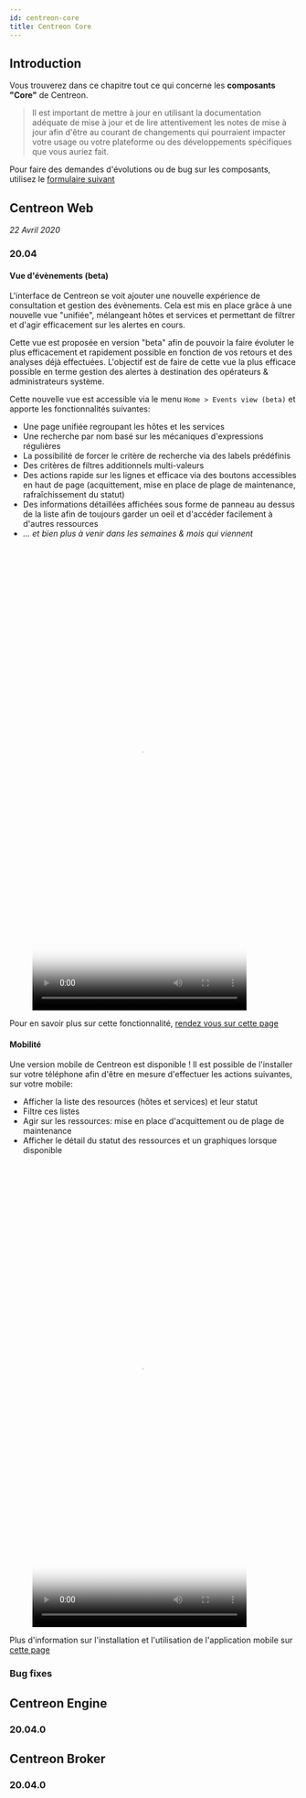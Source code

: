 ```yaml
---
id: centreon-core
title: Centreon Core
---
```


## Introduction

Vous trouverez dans ce chapitre tout ce qui concerne les **composants "Core"** de Centreon.

> Il est important de mettre à jour en utilisant la documentation adéquate de mise à jour et 
> de lire attentivement les notes de mise à jour afin d'être au courant de changements qui pourraient 
> impacter votre usage ou votre plateforme ou des développements spécifiques que vous auriez 
> fait.

Pour faire des demandes d'évolutions ou de bug sur les composants, utilisez le [formulaire suivant](https://github.com/centreon/centreon/issues/new/choose)

## Centreon Web

*22 Avril 2020*

### 20.04

#### Vue d'évènements (beta)

L'interface de Centreon se voit ajouter une nouvelle expérience de consultation et gestion des évènements. Cela
est mis en place grâce à une nouvelle vue "unifiée", mélangeant hôtes et services et permettant de filtrer et 
d'agir efficacement sur les alertes en cours.

Cette vue est proposée en version "beta" afin de pouvoir la faire évoluter le plus efficacement et rapidement 
possible en fonction de vos retours et des analyses déjà effectuées. L'objectif est de faire de cette vue la plus
efficace possible en terme gestion des alertes à destination des opérateurs & administrateurs système.

Cette nouvelle vue est accessible via le menu `Home > Events view (beta)` et apporte les fonctionnalités suivantes:

* Une page unifiée regroupant les hôtes et les services
* Une recherche par nom basé sur les mécaniques d'expressions régulières
* La possibilité de forcer le critère de recherche via des labels prédéfinis
* Des critères de filtres additionnels multi-valeurs
* Des actions rapide sur les lignes et efficace via des boutons accessibles en haut de page (acquittement, mise 
en place de plage de maintenance, rafraîchissement du statut)
* Des informations détaillées affichées sous forme de panneau au dessus de la liste afin de toujours garder un oeil
et d'accéder facilement à d'autres ressources
* *... et bien plus à venir dans les semaines & mois qui viennent*

<figure class="video_container">
  <video width="375" height="812" controls="true" allowfullscreen="true" poster="../assets/alerts/events-view/listing.png">
    <source src="../assets/alerts/events-view/events-view-demo.webm" type="video/webm">
  </video>
</figure>

Pour en savoir plus sur cette fonctionnalité, [rendez vous sur cette page](../alerts/events-view)

#### Mobilité

Une version mobile de Centreon est disponible ! Il est possible de l'installer sur votre téléphone afin 
d'être en mesure d'effectuer les actions suivantes, sur votre mobile:

* Afficher la liste des resources (hôtes et services) et leur statut 
* Filtre ces listes
* Agir sur les ressources: mise en place d'acquittement ou de plage de maintenance
* Afficher le détail du statut des ressources et un graphiques lorsque disponible

<figure class="video_container">
  <video width="375" height="812" controls="true" allowfullscreen="true" poster="../assets/mobile/mobile-login.png">
    <source src="../assets/mobile/mobile-demo.mp4" type="video/mp4">
  </video>
</figure>

Plus d'information sur l'installation et l'utilisation de l'application mobile sur [cette page](../mobile/introduction)

### Bug fixes


## Centreon Engine

### 20.04.0

## Centreon Broker

### 20.04.0
